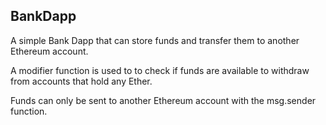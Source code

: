 ## BankDapp

A simple Bank Dapp that can store funds and transfer them to another Ethereum account.

A modifier function is used to to check if funds are available to withdraw from accounts that hold any Ether.

Funds can only be sent to another Ethereum account with the msg.sender function.
